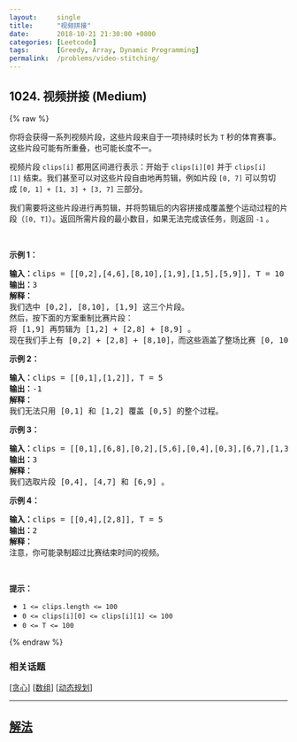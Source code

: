 ```yaml
---
layout:     single
title:      "视频拼接"
date:       2018-10-21 21:30:00 +0800
categories: [Leetcode]
tags:       [Greedy, Array, Dynamic Programming]
permalink:  /problems/video-stitching/
---
```


## 1024. 视频拼接 (Medium)

{% raw %}

<p>你将会获得一系列视频片段，这些片段来自于一项持续时长为 <code>T</code> 秒的体育赛事。这些片段可能有所重叠，也可能长度不一。</p>

<p>视频片段 <code>clips[i]</code> 都用区间进行表示：开始于 <code>clips[i][0]</code> 并于 <code>clips[i][1]</code> 结束。我们甚至可以对这些片段自由地再剪辑，例如片段 <code>[0, 7]</code> 可以剪切成 <code>[0, 1] + [1, 3] + [3, 7]</code> 三部分。</p>

<p>我们需要将这些片段进行再剪辑，并将剪辑后的内容拼接成覆盖整个运动过程的片段（<code>[0, T]</code>）。返回所需片段的最小数目，如果无法完成该任务，则返回 <code>-1</code> 。</p>

<p> </p>

<p><strong>示例 1：</strong></p>

<pre>
<strong>输入：</strong>clips = [[0,2],[4,6],[8,10],[1,9],[1,5],[5,9]], T = 10
<strong>输出：</strong>3
<strong>解释：</strong>
我们选中 [0,2], [8,10], [1,9] 这三个片段。
然后，按下面的方案重制比赛片段：
将 [1,9] 再剪辑为 [1,2] + [2,8] + [8,9] 。
现在我们手上有 [0,2] + [2,8] + [8,10]，而这些涵盖了整场比赛 [0, 10]。
</pre>

<p><strong>示例 2：</strong></p>

<pre>
<strong>输入：</strong>clips = [[0,1],[1,2]], T = 5
<strong>输出：</strong>-1
<strong>解释：</strong>
我们无法只用 [0,1] 和 [1,2] 覆盖 [0,5] 的整个过程。
</pre>

<p><strong>示例 3：</strong></p>

<pre>
<strong>输入：</strong>clips = [[0,1],[6,8],[0,2],[5,6],[0,4],[0,3],[6,7],[1,3],[4,7],[1,4],[2,5],[2,6],[3,4],[4,5],[5,7],[6,9]], T = 9
<strong>输出：</strong>3
<strong>解释： </strong>
我们选取片段 [0,4], [4,7] 和 [6,9] 。
</pre>

<p><strong>示例 4：</strong></p>

<pre>
<strong>输入：</strong>clips = [[0,4],[2,8]], T = 5
<strong>输出：</strong>2
<strong>解释：</strong>
注意，你可能录制超过比赛结束时间的视频。
</pre>

<p> </p>

<p><strong>提示：</strong></p>

<ul>
	<li><code>1 <= clips.length <= 100</code></li>
	<li><code>0 <= clips[i][0] <= clips[i][1] <= 100</code></li>
	<li><code>0 <= T <= 100</code></li>
</ul>

{% endraw %}

### 相关话题
  [[贪心](https://github.com/openset/leetcode/tree/master/tag/greedy/README.md)]
  [[数组](https://github.com/openset/leetcode/tree/master/tag/array/README.md)]
  [[动态规划](https://github.com/openset/leetcode/tree/master/tag/dynamic-programming/README.md)]

---

## [解法](https://github.com/openset/leetcode/tree/master/problems/video-stitching)

